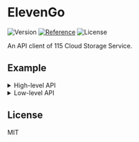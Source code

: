 # ElevenGo

![Version](https://img.shields.io/badge/release-v0.7.1-brightgreen?style=flat-square)
[![Reference](https://img.shields.io/badge/Go-Reference-blue.svg?style=flat-square)](https://pkg.go.dev/github.com/deadblue/elevengo)
![License](https://img.shields.io/:License-MIT-green.svg?style=flat-square)

An API client of 115 Cloud Storage Service.

## Example

<details>

<summary>High-level API</summary>

```go
package main

import (
    "github.com/deadblue/elevengo"
    "log"
)

func main()  {
  // Initialize agent
  agent := elevengo.Default()
  // Import credential
  credential := &elevengo.Credential{
    UID: "", CID: "", SEID: "",
  }
  if err := agent.CredentialImport(credential); err != nil {
    log.Fatalf("Import credentail error: %s", err)
  }

  // Iterate files under specific directory
  if it, err := agent.FileIterate("dirId"); err != nil {
    log.Fatalf("Iterate files error: %s", err)
  } else {
    log.Printf("Total files: %d", it.Count())
    for index, file := range it.Items() {
      log.Printf("%d => %#v", index, file)
    }
  }
  
}
```

</details>

<details>

<summary>Low-level API</summary>

```go
package main

import (
    "context"
    "log"

    "github.com/deadblue/elevengo"
    "github.com/deadblue/elevengo/lowlevel/api"
)

func main()  {
  // Initialize agent
  agent := elevengo.Default()
  // Import credential
  credential := &elevengo.Credential{
    UID: "", CID: "", SEID: "",
  }
  if err := agent.CredentialImport(credential); err != nil {
    log.Fatalf("Import credentail error: %s", err)
  }

  // Get low-level API client
  llc := agent.LowlevelClient()
  // Init FileList API spec
  spec := (&api.FiieListSpec{}).Init("dirId", 0, 32)
  // Call API
  if err = llc.CallApi(spec, context.Background()); err != nil {
    log.Fatalf("Call API error: %s", err)
  }
  // Parse API result
  for index, file := range spec.Result.Files {
    log.Printf("File: %d => %v", index, file)
  }
  
}
```
</details>

## License

MIT
